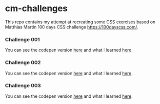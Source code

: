 # cm-challenges

This repo contains my attempt at recreating some CSS exercises based on Matthias Martin 100 days CSS challenge <https://100dayscss.com/>. 

### Challenge 001
You can see the codepen version [here](https://codepen.io/anylerolero/full/MXxXaB) and what I learned [here](https://github.com/anyruizd/cm-challenges/tree/master/001#what-i-learned).

### Challenge 002
You can see the codepen version [here](https://codepen.io/anylerolero/full/gjgqGd/) and what I learned [here](https://github.com/anyruizd/cm-challenges/tree/master/002#what-i-learned).

### Challenge 003
You can see the codepen version [here](https://codepen.io/anylerolero/full/wEGRMG) and what I learned [here](https://github.com/anyruizd/cm-challenges/tree/master/003#what-i-learned).
